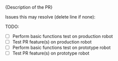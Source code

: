 {Description of the PR}

Issues this may resolve (delete line if none): 

TODO:
- [ ] Perform basic functions test on production robot
- [ ] Test PR feature(s) on production robot
- [ ] Perform basic functions test on prototype robot
- [ ] Test PR feature(s) on prototype robot
